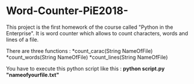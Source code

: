 # Word-Counter-PiE2018-

This project is the first homework of the course called "Python in the Enterprise".
It is word counter which allows to count characters, words and lines of a file.

There are three functions :
	*count_carac(String NameOfFile)
	*count_words(String NameOfFile)
	*count_lines(String NameOfFile)

You have to execute this python script like this : **python script.py "nameofyourfile.txt"**